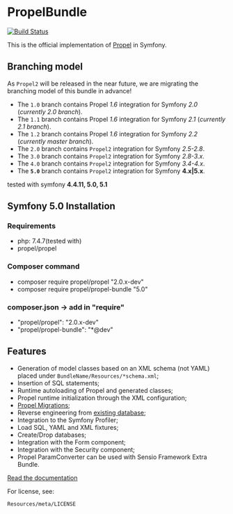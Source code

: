 PropelBundle
============

[![Build Status](https://travis-ci.org/propelorm/PropelBundle.svg?branch=4.0)](https://travis-ci.org/propelorm/PropelBundle)

This is the official implementation of [Propel](http://www.propelorm.org/) in Symfony.

## Branching model

As `Propel2` will be released in the near future, we are migrating the branching model of this bundle in advance!

* The `1.0` branch contains Propel *1.6* integration for Symfony *2.0* (*currently 2.0 branch*).
* The `1.1` branch contains Propel *1.6* integration for Symfony *2.1* (*currently 2.1 branch*).
* The `1.2` branch contains Propel *1.6* integration for Symfony *2.2* (*currently master branch*).
* The `2.0` branch contains `Propel2` integration for Symfony *2.5-2.8*.
* The `3.0` branch contains `Propel2` integration for Symfony *2.8-3.x*.
* The `4.0` branch contains `Propel2` integration for Symfony *3.4-4.x*.
* The **`5.0`** branch contains `Propel2` integration for Symfony **4.x|5.x**.

tested with symfony **4.4.11, 5.0, 5.1**

## Symfony 5.0 Installation
### Requirements
- php: 7.4.7(tested with)
- propel/propel

### Composer command
- composer require propel/propel "2.0.x-dev"
- composer require propel/propel-bundle "5.0"

### composer.json -> add in "require"
- "propel/propel": "2.0.x-dev"
- "propel/propel-bundle": "*@dev"

## Features

 * Generation of model classes based on an XML schema (not YAML) placed under `BundleName/Resources/*schema.xml`;
 * Insertion of SQL statements;
 * Runtime autoloading of Propel and generated classes;
 * Propel runtime initialization through the XML configuration;
 * [Propel Migrations](http://propelorm.org/documentation/09-migrations.html);
 * Reverse engineering from [existing database](http://propelorm.org/documentation/cookbook/working-with-existing-databases.html);
 * Integration to the Symfony Profiler;
 * Load SQL, YAML and XML fixtures;
 * Create/Drop databases;
 * Integration with the Form component;
 * Integration with the Security component;
 * Propel ParamConverter can be used with Sensio Framework Extra Bundle.

[Read the documentation](http://propelorm.org/documentation/)

For license, see:

    Resources/meta/LICENSE
